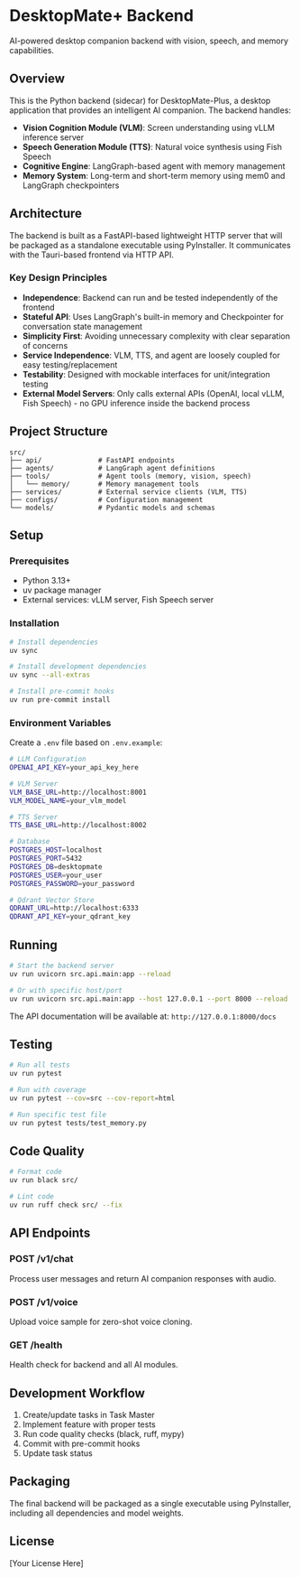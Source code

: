 # DesktopMate+ Backend

AI-powered desktop companion backend with vision, speech, and memory capabilities.

## Overview

This is the Python backend (sidecar) for DesktopMate-Plus, a desktop application that provides an intelligent AI companion. The backend handles:

- **Vision Cognition Module (VLM)**: Screen understanding using vLLM inference server
- **Speech Generation Module (TTS)**: Natural voice synthesis using Fish Speech
- **Cognitive Engine**: LangGraph-based agent with memory management
- **Memory System**: Long-term and short-term memory using mem0 and LangGraph checkpointers

## Architecture

The backend is built as a FastAPI-based lightweight HTTP server that will be packaged as a standalone executable using PyInstaller. It communicates with the Tauri-based frontend via HTTP API.

### Key Design Principles

- **Independence**: Backend can run and be tested independently of the frontend
- **Stateful API**: Uses LangGraph's built-in memory and Checkpointer for conversation state management
- **Simplicity First**: Avoiding unnecessary complexity with clear separation of concerns
- **Service Independence**: VLM, TTS, and agent are loosely coupled for easy testing/replacement
- **Testability**: Designed with mockable interfaces for unit/integration testing
- **External Model Servers**: Only calls external APIs (OpenAI, local vLLM, Fish Speech) - no GPU inference inside the backend process

## Project Structure

```
src/
├── api/              # FastAPI endpoints
├── agents/           # LangGraph agent definitions
├── tools/            # Agent tools (memory, vision, speech)
│   └── memory/       # Memory management tools
├── services/         # External service clients (VLM, TTS)
├── configs/          # Configuration management
└── models/           # Pydantic models and schemas
```

## Setup

### Prerequisites

- Python 3.13+
- uv package manager
- External services: vLLM server, Fish Speech server

### Installation

```bash
# Install dependencies
uv sync

# Install development dependencies
uv sync --all-extras

# Install pre-commit hooks
uv run pre-commit install
```

### Environment Variables

Create a `.env` file based on `.env.example`:

```bash
# LLM Configuration
OPENAI_API_KEY=your_api_key_here

# VLM Server
VLM_BASE_URL=http://localhost:8001
VLM_MODEL_NAME=your_vlm_model

# TTS Server
TTS_BASE_URL=http://localhost:8002

# Database
POSTGRES_HOST=localhost
POSTGRES_PORT=5432
POSTGRES_DB=desktopmate
POSTGRES_USER=your_user
POSTGRES_PASSWORD=your_password

# Qdrant Vector Store
QDRANT_URL=http://localhost:6333
QDRANT_API_KEY=your_qdrant_key
```

## Running

```bash
# Start the backend server
uv run uvicorn src.api.main:app --reload

# Or with specific host/port
uv run uvicorn src.api.main:app --host 127.0.0.1 --port 8000 --reload
```

The API documentation will be available at: `http://127.0.0.1:8000/docs`

## Testing

```bash
# Run all tests
uv run pytest

# Run with coverage
uv run pytest --cov=src --cov-report=html

# Run specific test file
uv run pytest tests/test_memory.py
```

## Code Quality

```bash
# Format code
uv run black src/

# Lint code
uv run ruff check src/ --fix

```

## API Endpoints

### POST /v1/chat
Process user messages and return AI companion responses with audio.

### POST /v1/voice
Upload voice sample for zero-shot voice cloning.

### GET /health
Health check for backend and all AI modules.

## Development Workflow

1. Create/update tasks in Task Master
2. Implement feature with proper tests
3. Run code quality checks (black, ruff, mypy)
4. Commit with pre-commit hooks
5. Update task status

## Packaging

The final backend will be packaged as a single executable using PyInstaller, including all dependencies and model weights.

## License

[Your License Here]
